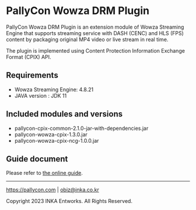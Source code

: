 # PallyCon Wowza DRM Plugin

PallyCon Wowza DRM Plugin is an extension module of Wowza Streaming Engine that supports streaming service with DASH (CENC) and HLS (FPS) content by packaging original MP4 video or live stream in real time.

The plugin is implemented using Content Protection Information Exchange Format (CPIX) API.

## Requirements

- Wowza Streaming Engine: 4.8.21
- JAVA version : JDK 11

## Included modules and versions

- pallycon-cpix-common-2.1.0-jar-with-dependencies.jar
- pallycon-wowza-cpix-1.3.0.jar
- pallycon-wowza-cpix-ncg-1.0.0.jar

## Guide document

Please refer to [the online guide](https://pallycon.com/docs/en/multidrm/packaging/wowza-integration/).

***

https://pallycon.com | obiz@inka.co.kr

Copyright 2023 INKA Entworks. All Rights Reserved.
